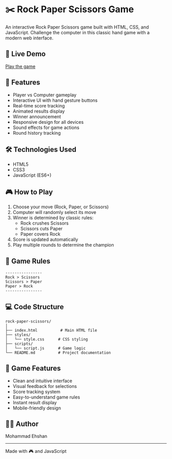# ✂️ Rock Paper Scissors Game

An interactive Rock Paper Scissors game built with HTML, CSS, and JavaScript. Challenge the computer in this classic hand game with a modern web interface.

## 🔗 Live Demo
[Play the game](https://rock-paper-scissor-ehshan.netlify.app/)

## 🌟 Features

- Player vs Computer gameplay
- Interactive UI with hand gesture buttons
- Real-time score tracking
- Animated results display
- Winner announcement
- Responsive design for all devices
- Sound effects for game actions
- Round history tracking

## 🛠️ Technologies Used

- HTML5
- CSS3
- JavaScript (ES6+)

## 🎮 How to Play

1. Choose your move (Rock, Paper, or Scissors)
2. Computer will randomly select its move
3. Winner is determined by classic rules:
   - Rock crushes Scissors
   - Scissors cuts Paper
   - Paper covers Rock
4. Score is updated automatically
5. Play multiple rounds to determine the champion

## 🎯 Game Rules

```
----------------
Rock > Scissors
Scissors > Paper
Paper > Rock
----------------
```

## 💻 Code Structure

```
rock-paper-scissors/
│
├── index.html          # Main HTML file
├── styles/
│   └── style.css      # CSS styling
├── scripts/
│   └── script.js      # Game logic
└── README.md          # Project documentation
```

## 🎨 Game Features

- Clean and intuitive interface
- Visual feedback for selections
- Score tracking system
- Easy-to-understand game rules
- Instant result display
- Mobile-friendly design

## 👨‍💻 Author

Mohammad Ehshan

---

Made with 🎮 and JavaScript
